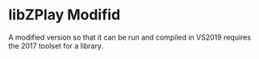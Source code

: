 # libZPlay Modifid

A modified version so that it can be run and compiled in VS2019 requires the 2017 toolset for a library.
